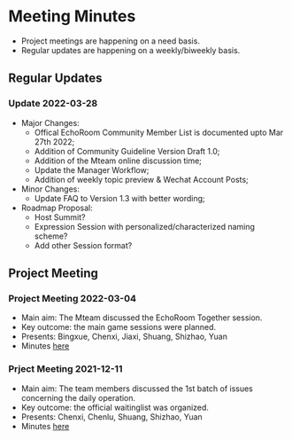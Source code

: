 # Meeting Minutes

* Project meetings are happening on a need basis. 
* Regular updates are happening on a weekly/biweekly basis.

## Regular Updates

### Update 2022-03-28
* Major Changes:
  * Offical EchoRoom Community Member List is documented upto Mar 27th 2022;
  * Addition of Community Guideline Version Draft 1.0;
  * Addition of the Mteam online discussion time;
  * Update the Manager Workflow;
  * Addition of weekly topic preview & Wechat Account Posts;
* Minor Changes:
  * Update FAQ to Version 1.3 with better wording;
* Roadmap Proposal:
  * Host Summit?
  * Expression Session with personalized/characterized naming scheme?
  * Add other Session format?

## Project Meeting

### Project Meeting 2022-03-04

* Main aim: The Mteam discussed the EchoRoom Together session.
* Key outcome: the main game sessions were planned.
* Presents: Bingxue, Chenxi, Jiaxi, Shuang, Shizhao, Yuan
* Minutes [here](https://github.com/ChenxiSSS/theEchoRoom/blob/398b364bdfb8b076f152570c89be96dc9b1a775d/Meeting/PM2022-03-04.md)

### Prject Meeting 2021-12-11

* Main aim: The team members discussed the 1st batch of issues concerning the daily operation.
* Key outcome: the official waitinglist was organized.
* Presents: Chenxi, Chenlu, Shuang, Shizhao, Yuan
* Minutes [here](https://github.com/ChenxiSSS/theEchoRoom/blob/398b364bdfb8b076f152570c89be96dc9b1a775d/Meeting/PM2021-12-11.md)
